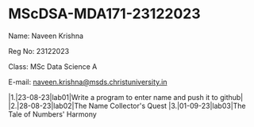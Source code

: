 # MScDSA-MDA171-23122023

Name: Naveen Krishna

Reg No: 23122023

Class: MSc Data Science A

E-mail: naveen.krishna@msds.christuniversity.in

|1.|23-08-23|lab01|Write a program to enter name and push it to github|
|2.|28-08-23|lab02|The Name Collector's Quest
|3.|01-09-23|lab03|The Tale of Numbers' Harmony


